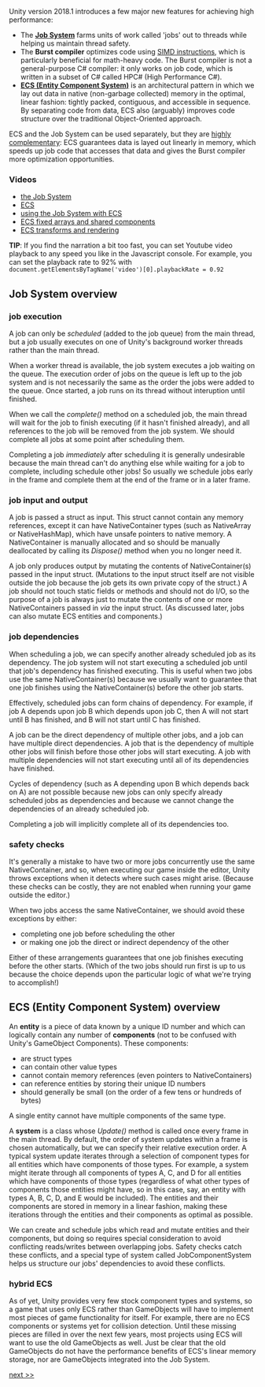 Unity version 2018.1 introduces a few major new features for achieving high performance:

- The **[Job System](jobs.md)** farms units of work called 'jobs' out to threads while helping us maintain thread safety.
- The **Burst compiler** optimizes code using [SIMD instructions](https://en.wikipedia.org/wiki/SIMD), which is particularly beneficial for math-heavy code. The Burst compiler is not a general-purpose C# compiler: it only works on job code, which is written in a subset of C# called HPC# (High Performance C#).
- **[ECS (Entity Component System)](ecs.md)** is an architectural pattern in which we lay out data in native (non-garbage collected) memory in the optimal, linear fashion: tightly packed, contiguous, and accessible in sequence. By separating code from data, ECS also (arguably) improves code structure over the traditional Object-Oriented approach.

ECS and the Job System can be used separately, but they are [highly complementary](ecs_jobs.md): ECS guarantees data is layed out linearly in memory, which speeds up job code that accesses that data and gives the Burst compiler more optimization opportunities.

### Videos

- [the Job System](https://www.youtube.com/watch?v=zkVYbcSlfoE)
- [ECS](https://www.youtube.com/watch?v=kk8RCwQHIy4)
- [using the Job System with ECS](https://www.youtube.com/watch?v=SZGRtQ7-ilo)
- [ECS fixed arrays and shared components](https://youtu.be/oO2yqVQwFUQ)
- [ECS transforms and rendering](https://www.youtube.com/watch?v=QD2DpeuOrS0)

**TIP**: If you find the narration a bit too fast, you can set Youtube video playback to any speed you like in the Javascript console. For example, you can set the playback rate to 92% with `document.getElementsByTagName('video')[0].playbackRate = 0.92`

## Job System overview

### job execution

A job can only be *scheduled* (added to the job queue) from the main thread, but a job usually executes on one of Unity's background worker threads rather than the main thread.

When a worker thread is available, the job system executes a job waiting on the queue. The execution order of jobs on the queue is left up to the job system and is not necessarily the same as the order the jobs were added to the queue. Once started, a job runs on its thread without interuption until finished.

When we call the *complete()* method on a scheduled job, the main thread will wait for the job to finish executing (if it hasn't finished already), and all references to the job will be removed from the job system. We should complete all jobs at some point after scheduling them. 

Completing a job *immediately* after scheduling it is generally undesirable because the main thread can't do anything else while waiting for a job to complete, including schedule other jobs! So usually we schedule jobs early in the frame and complete them at the end of the frame or in a later frame.

### job input and output

A job is passed a struct as input. This struct cannot contain any memory references, except it can have NativeContainer types (such as NativeArray or NativeHashMap), which have unsafe pointers to native memory. A NativeContainer is manually allocated and so should be manually deallocated by calling its *Dispose()* method when you no longer need it.

A job only produces output by mutating the contents of NativeContainer(s) passed in the input struct. (Mutations to the input struct itself are not visible outside the job because the job gets its own private copy of the struct.) A job should not touch static fields or methods and should not do I/O, so the purpose of a job is always just to mutate the contents of one or more NativeContainers passed in *via* the input struct. (As discussed later, jobs can also mutate ECS entities and components.)

### job dependencies

When scheduling a job, we can specify another already scheduled job as its dependency. The job system will not start executing a scheduled job until that job's dependency has finished executing. This is useful when two jobs use the same NativeContainer(s) because we usually want to guarantee that one job finishes using the NativeContainer(s) before the other job starts.

Effectively, scheduled jobs can form chains of dependency. For example, if job A depends upon job B which depends upon job C, then A will not start until B has finished, and B will not start until C has finished.

A job can be the direct dependency of multiple other jobs, and a job can have multiple direct dependencies. A job that is the dependency of multiple other jobs will finish before those other jobs will start executing. A job with multiple dependencies will not start executing until all of its dependencies have finished.

Cycles of dependency (such as A depending upon B which depends back on A) are not possible because new jobs can only specify already scheduled jobs as dependencies and because we cannot change the dependencies of an already scheduled job.

Completing a job will implicitly complete all of its dependencies too.

### safety checks

It's generally a mistake to have two or more jobs concurrently use the same NativeContainer, and so, when executing our game inside the editor, Unity throws exceptions when it detects where such cases might arise. (Because these checks can be costly, they are not enabled when running your game outside the editor.)

When two jobs access the same NativeContainer, we should avoid these exceptions by either:

- completing one job before scheduling the other
- or making one job the direct or indirect dependency of the other

Either of these arrangements guarantees that one job finishes executing before the other starts. (Which of the two jobs should run first is up to us because the choice depends upon the particular logic of what we're trying to accomplish!)

## ECS (Entity Component System) overview

An **entity** is a piece of data known by a unique ID number and which can logically contain any number of **components** (not to be confused with Unity's GameObject Components). These components:

- are struct types
- can contain other value types
- cannot contain memory references (even pointers to NativeContainers)
- can reference entities by storing their unique ID numbers
- should generally be small (on the order of a few tens or hundreds of bytes)

A single entity cannot have multiple components of the same type.

A **system** is a class whose *Update()* method is called once every frame in the main thread. By default, the order of system updates within a frame is chosen automatically, but we can specify their relative execution order. A typical system update iterates through a selection of component types for all entities which have components of those types. For example, a system might iterate through all components of types A, C, and D for all entities which have components of those types (regardless of what other types of components those entities might have, so in this case, say, an entity with types A, B, C, D, and E would be included). The entities and their components are stored in memory in a linear fashion, making these iterations through the entities and their components as optimal as possible.

We can create and schedule jobs which read and mutate entities and their components, but doing so requires special consideration to avoid conflicting reads/writes between overlapping jobs. Safety checks catch these conflicts, and a special type of system called JobComponentSystem helps us structure our jobs' dependencies to avoid these conflicts.

### hybrid ECS

As of yet, Unity provides very few stock component types and systems, so a game that uses only ECS rather than GameObjects will have to implement most pieces of game functionality for itself. For example, there are no ECS components or systems yet for collision detection. Until these missing pieces are filled in over the next few years, most projects using ECS will want to use the old GameObjects as well. Just be clear that the old GameObjects do not have the performance benefits of ECS's linear memory storage, nor are GameObjects integrated into the Job System.

[next \>\>](jobs.md)
